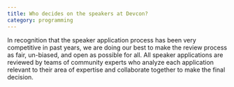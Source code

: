 ```yaml
---
title: Who decides on the speakers at Devcon?
category: programming
---
```

In recognition that the speaker application process has been very competitive in past years, we are doing our best to make the review process as fair, un-biased, and open as possible for all. All speaker applications are reviewed by teams of community experts who analyze each application relevant to their area of expertise and collaborate together to make the final decision.